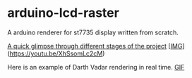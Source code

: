 # arduino-lcd-raster
A arduino renderer for st7735 display written from scratch.

[A quick glimpse through different stages of the project](https://youtu.be/XhSsomLc2cM)
[[IMG](https://user-images.githubusercontent.com/36484215/191156477-c4bcbae1-7f75-4a2d-82ad-92bb15897a02.png)](https://youtu.be/XhSsomLc2cM)

Here is an example of Darth Vadar rendering in real time.
[GIF](https://user-images.githubusercontent.com/36484215/190539857-85e2a37c-3f82-4cc7-8cc4-b886c0de4515.gif)
